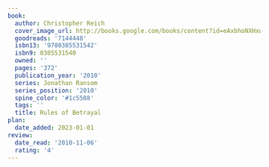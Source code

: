 ```yaml
---
book:
  author: Christopher Reich
  cover_image_url: http://books.google.com/books/content?id=eAxbhoNXHxwC&printsec=frontcover&img=1&zoom=1&source=gbs_api
  goodreads: '7144448'
  isbn13: '9780385531542'
  isbn9: 0385531540
  owned: ''
  pages: '372'
  publication_year: '2010'
  series: Jonathan Ransom
  series_position: '2010'
  spine_color: '#1c5588'
  tags: ''
  title: Rules of Betrayal
plan:
  date_added: 2023-01-01
review:
  date_read: '2010-11-06'
  rating: '4'
---
```

